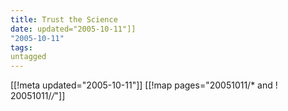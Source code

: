 ```yaml
---
title: Trust the Science
date: updated="2005-10-11"]]
"2005-10-11"
tags:
untagged
---
```

[[!meta updated="2005-10-11"]]
[[!map pages="20051011/* and ! 20051011/*/*"]]
